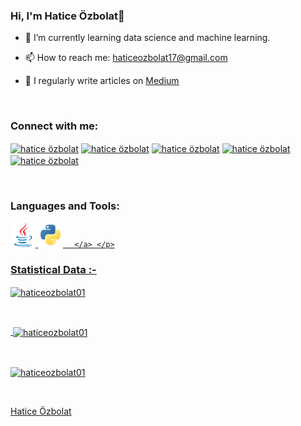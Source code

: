 ### Hi, I'm Hatice Özbolat👋


- 🌱 I’m currently learning data science and machine learning.

- 📫 How to reach me: haticeozbolat17@gmail.com

- 📝 I regularly write articles on  [Medium](medium.com/@haticeozbolat17)


<br>

<h3 align="left">Connect with me:</h3>
<p align="left">
  <a href="linkedin.com/in/hatice-özbolat" target="blank"><img align="center"
      src="https://raw.githubusercontent.com/rahuldkjain/github-profile-readme-generator/master/src/images/icons/Social/linked-in-alt.svg"
      alt="hatice özbolat" height="30" width="40" /></a>
  <a href="https://www.hackerrank.com/haticeozbolat17" target="blank"><img align="center"
      src="https://raw.githubusercontent.com/rahuldkjain/github-profile-readme-generator/master/src/images/icons/Social/hackerrank.svg"
      alt="hatice özbolat" height="30" width="40" /></a>
 <a href="twitter.com/Hatice71_03" target="blank"><img align="center"
      src="https://raw.githubusercontent.com/rahuldkjain/github-profile-readme-generator/master/src/images/icons/Social/twitter.svg"
      alt="hatice özbolat" height="30" width="40" /></a>
  <a href="medium.com/@haticeozbolat17" target="blank"><img align="center"
      src="https://raw.githubusercontent.com/rahuldkjain/github-profile-readme-generator/master/src/images/icons/Social/medium.svg"
      alt="hatice özbolat" height="30" width="40" /></a>
  <a href="https://www.youtube.com/channel/UCyUt1xh6aaaOJDL5XUTzPxw" target="blank"><img align="center"
      src="https://raw.githubusercontent.com/rahuldkjain/github-profile-readme-generator/master/src/images/icons/Social/youtube.svg"
      alt="hatice özbolat" height="30" width="40" /></a>
 
</p>

<br>

<h3 align="left">Languages and Tools:</h3>
<p 
      src="https://www.vectorlogo.zone/logos/adobe_illustrator/adobe_illustrator-icon.svg" alt="illustrator" width="40"
      height="40" /> </a> <a href="https://www.java.com" target="_blank" rel="noreferrer"> <img
      src="https://raw.githubusercontent.com/devicons/devicon/master/icons/java/java-original.svg" alt="java" width="40"
      height="40" /> </a> <a href="https://developer.mozilla.org/en-US/docs/Web/JavaScript" target="_blank"
      width="40" height="40" /> </a> <a href="https://www.python.org" target="_blank" rel="noreferrer"> <img
      src="https://raw.githubusercontent.com/devicons/devicon/master/icons/python/python-original.svg" alt="python"
      width="40" height="40" /> </a> <a href="https://reactjs.org/" target="_blank" rel="noreferrer"> <img
                                                                                                           
      </a> </p>

<br>

<h3>Statistical Data :-</h3>
<p><img align="center"
    src="https://github-readme-stats.vercel.app/api/top-langs?username=haticeozbolat01&show_icons=true&locale=en&bg_color=0d1117&text_color=ffffff&layout=compact"
    alt="haticeozbolat01" 
    bg_color=#808080/></p>

<br>

<p>&nbsp;<img align="center" src="https://github-readme-stats.vercel.app/api?username=haticeozbolat01&show_icons=true&locale=en&bg_color=0d1117&text_color=ffffff&repo=convoychat"
    alt="haticeozbolat01" /></p>

<br>

<p><img align="center" src="https://github-readme-streak-stats.herokuapp.com/?user=haticeozbolat01&theme=dark&background=0d1117&date_format=M%20j%5B%2C%20Y%5D" alt="haticeozbolat01" /></p>
      
<p align="left"> <a href="https://twitter.com/" target="blank"><img
      src="https://img.shields.io/twitter/follow/?logo=twitter&style=for-the-badge" alt="" /></a> </p>

[Hatice Özbolat](github.com/haticeozbolat01)

